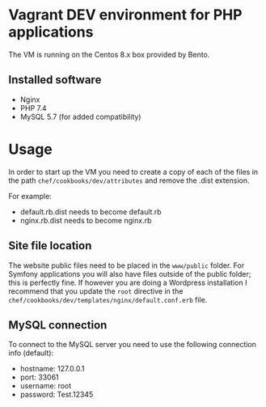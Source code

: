 # Vagrant DEV environment for PHP applications

The VM is running on the Centos 8.x box provided by Bento.

## Installed software
* Nginx
* PHP 7.4
* MySQL 5.7 (for added compatibility)


# Usage
In order to start up the VM you need to create a copy of each of the files in the path `chef/cookbooks/dev/attributes` and remove the .dist extension.

For example:
* default.rb.dist needs to become default.rb
* nginx.rb.dist needs to become nginx.rb

## Site file location
The website public files need to be placed in the `www/public` folder. For Symfony applications you will also have files outside of the public folder; this is
perfectly fine. If however you are doing a Wordpress installation I recommend that you update the `root` directive in the 
`chef/cookbooks/dev/templates/nginx/default.conf.erb` file.

## MySQL connection
To connect to the MySQL server you need to use the following connection info (default):
* hostname: 127.0.0.1
* port: 33061
* username: root
* password: Test.12345
